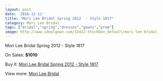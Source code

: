 ```yaml
---
layout: post
date: '2016-12-11'
title: "Mori Lee Bridal Spring 2012  - Style 1817"
category: Mori Lee Bridal
tags: ["bridal","spring","dresses","gowns","prom"]
image: http://www.idealgown.com/15422-thickbox_default/mori-lee-bridal-spring-2012-style-1817.jpg
---
```

Mori Lee Bridal Spring 2012  - Style 1817

On Sales: **$1010**
<a href="https://www.idealgown.com/en/mori-lee-bridal/6169-mori-lee-bridal-spring-2012-style-1817.html"><amp-img layout="responsive" width="600" height="600" src="//www.idealgown.com/15422-thickbox_default/mori-lee-bridal-spring-2012-style-1817.jpg" alt="Mori Lee Bridal Spring 2012  - Style 1817 0" /></a>
<a href="https://www.idealgown.com/en/mori-lee-bridal/6169-mori-lee-bridal-spring-2012-style-1817.html"><amp-img layout="responsive" width="600" height="600" src="//www.idealgown.com/15424-thickbox_default/mori-lee-bridal-spring-2012-style-1817.jpg" alt="Mori Lee Bridal Spring 2012  - Style 1817 1" /></a>
<a href="https://www.idealgown.com/en/mori-lee-bridal/6169-mori-lee-bridal-spring-2012-style-1817.html"><amp-img layout="responsive" width="600" height="600" src="//www.idealgown.com/15423-thickbox_default/mori-lee-bridal-spring-2012-style-1817.jpg" alt="Mori Lee Bridal Spring 2012  - Style 1817 2" /></a>

Buy it: [Mori Lee Bridal Spring 2012  - Style 1817](https://www.idealgown.com/en/mori-lee-bridal/6169-mori-lee-bridal-spring-2012-style-1817.html "Mori Lee Bridal Spring 2012  - Style 1817")

View more: [Mori Lee Bridal](https://www.idealgown.com/en/90-mori-lee-bridal "Mori Lee Bridal")